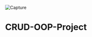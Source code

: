 ![Capture](https://github.com/Hagernasser/CRUD-OOP-Project/assets/125078709/40b0bcc8-2775-4d35-a054-3331951b3823)
# CRUD-OOP-Project
